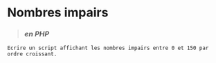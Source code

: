 # **Nombres impairs**

> ### ***en PHP***

    Ecrire un script affichant les nombres impairs entre 0 et 150 par ordre croissant.
